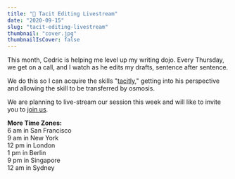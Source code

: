 ```yaml
---
title: "🎤 Tacit Editing Livestream" 
date: "2020-09-15"
slug: "tacit-editing-livestream"
thumbnail: "cover.jpg"
thumbnailIsCover: false
---
```


This month, Cedric is helping me level up my writing dojo. Every Thursday, we get on a call, and I watch as he edits my drafts, sentence after sentence.

We do this so I can acquire the skills "[tacitly](https://commoncog.com/blog/the-tacit-knowledge-series/)," getting into his perspective and allowing the skill to be transferred by osmosis. 

We are planning to live-stream our session this week and will like to invite you to [join us](https://www.twitch.tv/jurvistan).

**More Time Zones:**
<br>6  am in San Francisco
<br>9  am in New York
<br>12 pm in London
<br>1  pm in Berlin
<br>9  pm in Singapore
<br>12 am in Sydney

